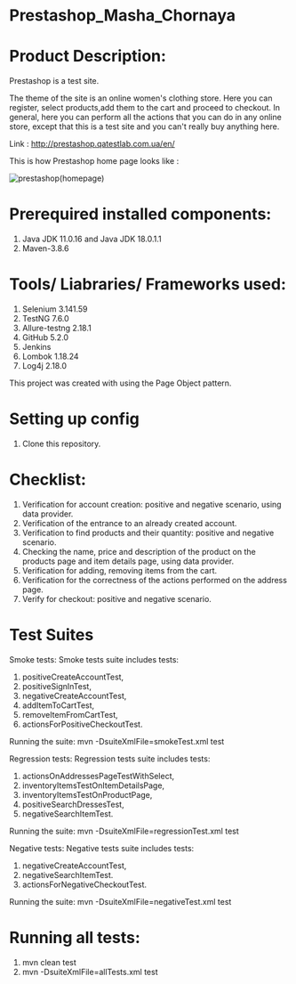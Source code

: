 # Prestashop_Masha_Chornaya

# Product Description:

Prestashop is a test site.

The theme of the site is an online women's clothing store.
Here you can register, select products,add them to the cart and proceed to checkout. In general, here you can perform all the actions that you can do in any online store, except that this is a test site and you can't really buy anything here.

Link : http://prestashop.qatestlab.com.ua/en/

This is how Prestashop home page looks like : 

![prestashop(homepage)](https://user-images.githubusercontent.com/105201355/190894043-5ec7c1fa-b52c-45b9-8264-1a0211c87498.png)

                         
# Prerequired installed components:
1) Java JDK 11.0.16 and Java JDK 18.0.1.1
2) Maven-3.8.6

#  Tools/ Liabraries/ Frameworks used:
1) Selenium 3.141.59
2) TestNG 7.6.0
3) Allure-testng 2.18.1
4) GitHub 5.2.0
5) Jenkins
6) Lombok 1.18.24
7) Log4j 2.18.0

This project was created with using the Page Object pattern.

# Setting up config
1) Clone this repository.


#  Checklist:
1) Verification for account creation: positive and negative scenario, using data provider.
2) Verification of the entrance to an already created account.
3) Verification to find products and their quantity: positive and negative scenario.
4) Checking the name, price and description of the product on the products page and item details page, using data provider.
5) Verification for adding, removing items from the cart.
6) Verification for the correctness of the actions performed on the address page.
7) Verify for checkout: positive and negative scenario.

#  Test Suites
Smoke tests:
Smoke tests suite includes tests: 
1) positiveCreateAccountTest, 
2) positiveSignInTest, 
3) negativeCreateAccountTest,
4) addItemToCartTest,
5) removeItemFromCartTest,
6) actionsForPositiveCheckoutTest.

Running the suite: mvn -DsuiteXmlFile=smokeTest.xml test

Regression tests:
Regression tests suite includes tests:
1) actionsOnAddressesPageTestWithSelect, 
2) inventoryItemsTestOnItemDetailsPage, 
3) inventoryItemsTestOnProductPage,
4) positiveSearchDressesTest,
5) negativeSearchItemTest.

Running the suite: mvn -DsuiteXmlFile=regressionTest.xml test

Negative tests:
Negative tests suite includes tests:
1) negativeCreateAccountTest, 
2) negativeSearchItemTest.
3) actionsForNegativeCheckoutTest.

Running the suite: mvn -DsuiteXmlFile=negativeTest.xml test


# Running all tests:
1) mvn clean test
2) mvn -DsuiteXmlFile=allTests.xml test

